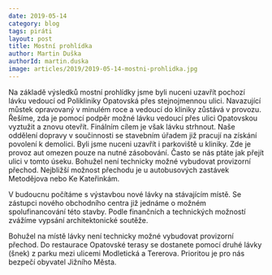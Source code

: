 ```yaml
---
date: 2019-05-14
category: blog
tags: piráti
layout: post
title: Mostní prohlídka
author: Martin Duška
authorId: martin.duska
image: articles/2019/2019-05-14-mostni-prohlidka.jpg
---
```


Na základě výsledků mostní prohlídky jsme byli nuceni uzavřít pochozí lávku vedoucí od Polikliniky Opatovská přes stejnojmennou ulici. Navazující můstek opravovaný v minulém roce a vedoucí do kliniky zůstává v provozu.  Řešíme, zda je pomocí podpěr možné lávku vedoucí přes ulici Opatovskou vyztužit a znovu otevřít. Finálním cílem je však lávku strhnout. Naše oddělení dopravy v součinnosti se stavebním úřadem již pracují na získání povolení k demolici. Byli jsme nuceni uzavřít i parkoviště u kliniky. Zde je provoz aut omezen pouze na nutné zásobování. Často se nás ptáte jak přejít ulici v tomto úseku. Bohužel není technicky možné vybudovat provizorní přechod. Nejbližší možnost přechodu je u autobusových zastávek Metodějova nebo Ke Kateřinkám.

V budoucnu počítáme s výstavbou nové lávky na stávajícím místě. Se zástupci nového obchodního centra již jednáme o možném spolufinancování této stavby. Podle finančních a technických možností zvážíme vypsání architektonické soutěže.

Bohužel na místě lávky není technicky možné vybudovat provizorní přechod. Do restaurace Opatovské terasy se dostanete pomocí druhé lávky (šnek) z parku mezi ulicemi Modletická a Tererova.  Prioritou je pro nás bezpečí obyvatel Jižního Města. 
